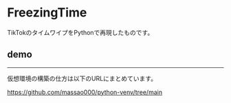 # FreezingTime

TikTokのタイムワイプをPythonで再現したものです。


## demo

<!-- 動画を入れる -->

---

仮想環境の構築の仕方は以下のURLにまとめています。

https://github.com/massao000/python-venv/tree/main